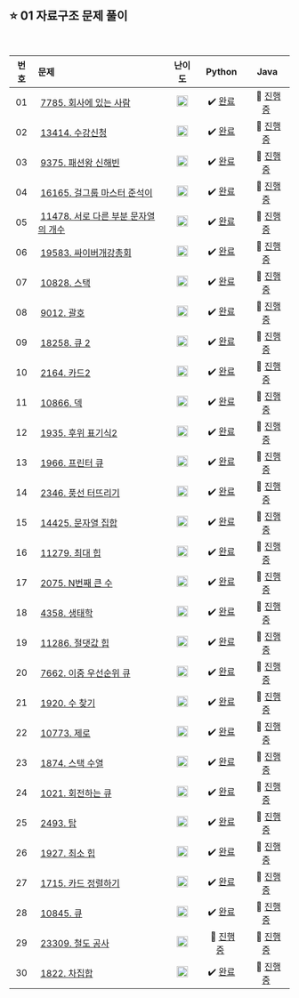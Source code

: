 
## ⭐️ 01 자료구조 문제 풀이

<br>

| **번호** | **문제** | **난이도** | **Python** | **Java** |
|:--------:|:--------|:----------:|:----------:|:--------:|
| 01 | &nbsp;[7785. 회사에 있는 사람](https://www.acmicpc.net/problem/7785)&nbsp;&nbsp; | &nbsp;&nbsp;<img src="https://github.com/yuuforest/Baekjoon/assets/97596022/16c246cd-0ac7-4c70-8e59-ae53094efefd" width="20"/>&nbsp;&nbsp; | &nbsp;✔️ [완료](https://github.com/yuuforest/Algorithm/blob/main/02%20%EB%B0%B1%EC%A4%80/01%20%EC%9E%90%EB%A3%8C%EA%B5%AC%EC%A1%B0/Python/Prob7785.py)&nbsp; | &nbsp;💬 [진행 중]()&nbsp; |
| 02 | &nbsp;[13414. 수강신청](https://www.acmicpc.net/problem/13414)&nbsp;&nbsp; | &nbsp;&nbsp;<img src="https://github.com/yuuforest/Baekjoon/assets/97596022/07accbcc-b7bc-4a50-a82e-37f90db6a48f" width="20"/>&nbsp;&nbsp; | &nbsp;✔️ [완료](https://github.com/yuuforest/Algorithm/blob/main/02%20%EB%B0%B1%EC%A4%80/01%20%EC%9E%90%EB%A3%8C%EA%B5%AC%EC%A1%B0/Python/Prob13414.py)&nbsp; | &nbsp;💬 [진행 중]()&nbsp; |
| 03 | &nbsp;[9375. 패션왕 신해빈](https://www.acmicpc.net/problem/9375)&nbsp;&nbsp; | &nbsp;&nbsp;<img src="https://github.com/yuuforest/Baekjoon/assets/97596022/07accbcc-b7bc-4a50-a82e-37f90db6a48f" width="20"/>&nbsp;&nbsp; | &nbsp;✔️ [완료](https://github.com/yuuforest/Algorithm/blob/main/02%20%EB%B0%B1%EC%A4%80/01%20%EC%9E%90%EB%A3%8C%EA%B5%AC%EC%A1%B0/Python/Prob9375.py)&nbsp; | &nbsp;💬 [진행 중]()&nbsp; |
| 04 | &nbsp;[16165. 걸그룹 마스터 준석이](https://www.acmicpc.net/problem/16165)&nbsp;&nbsp; | &nbsp;&nbsp;<img src="https://github.com/yuuforest/Baekjoon/assets/97596022/07accbcc-b7bc-4a50-a82e-37f90db6a48f" width="20"/>&nbsp;&nbsp; | &nbsp;✔️ [완료](https://github.com/yuuforest/Algorithm/blob/main/02%20%EB%B0%B1%EC%A4%80/01%20%EC%9E%90%EB%A3%8C%EA%B5%AC%EC%A1%B0/Python/Prob16165.py)&nbsp; | &nbsp;💬 [진행 중]()&nbsp; |
| 05 | &nbsp;[11478. 서로 다른 부분 문자열의 개수](https://www.acmicpc.net/problem/11478)&nbsp;&nbsp; | &nbsp;&nbsp;<img src="https://github.com/yuuforest/Baekjoon/assets/97596022/07accbcc-b7bc-4a50-a82e-37f90db6a48f" width="20"/>&nbsp;&nbsp; | &nbsp;✔️ [완료](https://github.com/yuuforest/Algorithm/blob/main/02%20%EB%B0%B1%EC%A4%80/01%20%EC%9E%90%EB%A3%8C%EA%B5%AC%EC%A1%B0/Python/Prob11478.py)&nbsp; | &nbsp;💬 [진행 중]()&nbsp; |
| 06 | &nbsp;[19583. 싸이버개강총회](https://www.acmicpc.net/problem/19583)&nbsp;&nbsp; | &nbsp;&nbsp;<img src="https://github.com/yuuforest/Baekjoon/assets/97596022/0d140fe9-b265-452d-812a-c474404888d7" width="20"/>&nbsp;&nbsp; | &nbsp;✔️ [완료](https://github.com/yuuforest/Algorithm/blob/main/02%20%EB%B0%B1%EC%A4%80/01%20%EC%9E%90%EB%A3%8C%EA%B5%AC%EC%A1%B0/Python/Prob19583.py)&nbsp; | &nbsp;💬 [진행 중]()&nbsp; |
| 07 | &nbsp;[10828. 스택](https://www.acmicpc.net/problem/10828)&nbsp;&nbsp; | &nbsp;&nbsp;<img src="https://github.com/yuuforest/Baekjoon/assets/97596022/3c7e9f4b-e603-404f-b612-258d66475421" width="20"/>&nbsp;&nbsp; | &nbsp;✔️ [완료](https://github.com/yuuforest/Algorithm/blob/main/02%20%EB%B0%B1%EC%A4%80/01%20%EC%9E%90%EB%A3%8C%EA%B5%AC%EC%A1%B0/Python/Prob10828.py)&nbsp; | &nbsp;💬 [진행 중]()&nbsp; |
| 08 | &nbsp;[9012. 괄호](https://www.acmicpc.net/problem/9012)&nbsp;&nbsp; | &nbsp;&nbsp;<img src="https://github.com/yuuforest/Baekjoon/assets/97596022/3c7e9f4b-e603-404f-b612-258d66475421" width="20"/>&nbsp;&nbsp; | &nbsp;✔️ [완료](https://github.com/yuuforest/Algorithm/blob/main/02%20%EB%B0%B1%EC%A4%80/01%20%EC%9E%90%EB%A3%8C%EA%B5%AC%EC%A1%B0/Python/Prob9012.py)&nbsp; | &nbsp;💬 [진행 중]()&nbsp; |
| 09 | &nbsp;[18258. 큐 2](https://www.acmicpc.net/problem/18258)&nbsp;&nbsp; | &nbsp;&nbsp;<img src="https://github.com/yuuforest/Baekjoon/assets/97596022/3c7e9f4b-e603-404f-b612-258d66475421" width="20"/>&nbsp;&nbsp; | &nbsp;✔️ [완료](https://github.com/yuuforest/Algorithm/blob/main/02%20%EB%B0%B1%EC%A4%80/01%20%EC%9E%90%EB%A3%8C%EA%B5%AC%EC%A1%B0/Python/Prob18258.py)&nbsp; | &nbsp;💬 [진행 중]()&nbsp; |
| 10 | &nbsp;[2164. 카드2](https://www.acmicpc.net/problem/2164)&nbsp;&nbsp; | &nbsp;&nbsp;<img src="https://github.com/yuuforest/Baekjoon/assets/97596022/3c7e9f4b-e603-404f-b612-258d66475421" width="20"/>&nbsp;&nbsp; | &nbsp;✔️ [완료](https://github.com/yuuforest/Algorithm/blob/main/02%20%EB%B0%B1%EC%A4%80/01%20%EC%9E%90%EB%A3%8C%EA%B5%AC%EC%A1%B0/Python/Prob2164.py)&nbsp; | &nbsp;💬 [진행 중]()&nbsp; |
| 11 | &nbsp;[10866. 덱](https://www.acmicpc.net/problem/10866)&nbsp;&nbsp; | &nbsp;&nbsp;<img src="https://github.com/yuuforest/Baekjoon/assets/97596022/3c7e9f4b-e603-404f-b612-258d66475421" width="20"/>&nbsp;&nbsp; | &nbsp;✔️ [완료](https://github.com/yuuforest/Algorithm/blob/main/02%20%EB%B0%B1%EC%A4%80/01%20%EC%9E%90%EB%A3%8C%EA%B5%AC%EC%A1%B0/Python/Prob10866.py)&nbsp; | &nbsp;💬 [진행 중]()&nbsp; |
| 12 | &nbsp;[1935. 후위 표기식2](https://www.acmicpc.net/problem/1935)&nbsp;&nbsp; | &nbsp;&nbsp;<img src="https://github.com/yuuforest/Baekjoon/assets/97596022/07accbcc-b7bc-4a50-a82e-37f90db6a48f" width="20"/>&nbsp;&nbsp; | &nbsp;✔️ [완료](https://github.com/yuuforest/Algorithm/blob/main/02%20%EB%B0%B1%EC%A4%80/01%20%EC%9E%90%EB%A3%8C%EA%B5%AC%EC%A1%B0/Python/Prob1935.py)&nbsp; | &nbsp;💬 [진행 중]()&nbsp; |
| 13 | &nbsp;[1966. 프린터 큐](https://www.acmicpc.net/problem/1966)&nbsp;&nbsp; | &nbsp;&nbsp;<img src="https://github.com/yuuforest/Baekjoon/assets/97596022/07accbcc-b7bc-4a50-a82e-37f90db6a48f" width="20"/>&nbsp;&nbsp; | &nbsp;✔️ [완료](https://github.com/yuuforest/Algorithm/blob/main/02%20%EB%B0%B1%EC%A4%80/01%20%EC%9E%90%EB%A3%8C%EA%B5%AC%EC%A1%B0/Python/Prob1966.py)&nbsp; | &nbsp;💬 [진행 중]()&nbsp; |
| 14 | &nbsp;[2346. 풍선 터뜨리기](https://www.acmicpc.net/problem/2346)&nbsp;&nbsp; | &nbsp;&nbsp;<img src="https://github.com/yuuforest/Baekjoon/assets/97596022/07accbcc-b7bc-4a50-a82e-37f90db6a48f" width="20"/>&nbsp;&nbsp; | &nbsp;✔️ [완료](https://github.com/yuuforest/Algorithm/blob/main/02%20%EB%B0%B1%EC%A4%80/01%20%EC%9E%90%EB%A3%8C%EA%B5%AC%EC%A1%B0/Python/Prob2346.py)&nbsp; | &nbsp;💬 [진행 중]()&nbsp; |
| 15 | &nbsp;[14425. 문자열 집합](https://www.acmicpc.net/problem/14425)&nbsp;&nbsp; | &nbsp;&nbsp;<img src="https://github.com/yuuforest/Baekjoon/assets/97596022/3c7e9f4b-e603-404f-b612-258d66475421" width="20"/>&nbsp;&nbsp; | &nbsp;✔️ [완료](https://github.com/yuuforest/Algorithm/blob/main/02%20%EB%B0%B1%EC%A4%80/01%20%EC%9E%90%EB%A3%8C%EA%B5%AC%EC%A1%B0/Python/Prob14425.py)&nbsp; | &nbsp;💬 [진행 중]()&nbsp; |
| 16 | &nbsp;[11279. 최대 힙](https://www.acmicpc.net/problem/11279)&nbsp;&nbsp; | &nbsp;&nbsp;<img src="https://github.com/yuuforest/Baekjoon/assets/97596022/0d140fe9-b265-452d-812a-c474404888d7" width="20"/>&nbsp;&nbsp; | &nbsp;✔️ [완료](https://github.com/yuuforest/Algorithm/blob/main/02%20%EB%B0%B1%EC%A4%80/01%20%EC%9E%90%EB%A3%8C%EA%B5%AC%EC%A1%B0/Python/Prob11279.py)&nbsp; | &nbsp;💬 [진행 중]()&nbsp; |
| 17 | &nbsp;[2075. N번째 큰 수](https://www.acmicpc.net/problem/2075)&nbsp;&nbsp; | &nbsp;&nbsp;<img src="https://github.com/yuuforest/Baekjoon/assets/97596022/0d140fe9-b265-452d-812a-c474404888d7" width="20"/>&nbsp;&nbsp; | &nbsp;✔️ [완료](https://github.com/yuuforest/Algorithm/blob/main/02%20%EB%B0%B1%EC%A4%80/01%20%EC%9E%90%EB%A3%8C%EA%B5%AC%EC%A1%B0/Python/Prob2075.py)&nbsp; | &nbsp;💬 [진행 중]()&nbsp; |
| 18 | &nbsp;[4358. 생태학](https://www.acmicpc.net/problem/4358)&nbsp;&nbsp; | &nbsp;&nbsp;<img src="https://github.com/yuuforest/Baekjoon/assets/97596022/0d140fe9-b265-452d-812a-c474404888d7" width="20"/>&nbsp;&nbsp; | &nbsp;✔️ [완료](https://github.com/yuuforest/Algorithm/blob/main/02%20%EB%B0%B1%EC%A4%80/01%20%EC%9E%90%EB%A3%8C%EA%B5%AC%EC%A1%B0/Python/Prob4358.py)&nbsp; | &nbsp;💬 [진행 중]()&nbsp; |
| 19 | &nbsp;[11286. 절댓값 힙](https://www.acmicpc.net/problem/11286)&nbsp;&nbsp; | &nbsp;&nbsp;<img src="https://github.com/yuuforest/Baekjoon/assets/97596022/b865c934-26be-488e-aec2-cfaf969e1632" width="20"/>&nbsp;&nbsp; | &nbsp;✔️ [완료](https://github.com/yuuforest/Algorithm/blob/main/02%20%EB%B0%B1%EC%A4%80/01%20%EC%9E%90%EB%A3%8C%EA%B5%AC%EC%A1%B0/Python/Prob11286.py)&nbsp; | &nbsp;💬 [진행 중]()&nbsp; |
| 20 | &nbsp;[7662. 이중 우선순위 큐](https://www.acmicpc.net/problem/7662)&nbsp;&nbsp; | &nbsp;&nbsp;<img src="https://github.com/yuuforest/Baekjoon/assets/97596022/faf1d147-b8a1-40f5-9f8f-604d534ab16c" width="20"/>&nbsp;&nbsp; | &nbsp;✔️ [완료](https://github.com/yuuforest/Algorithm/blob/main/02%20%EB%B0%B1%EC%A4%80/01%20%EC%9E%90%EB%A3%8C%EA%B5%AC%EC%A1%B0/Python/Prob7662.py)&nbsp; | &nbsp;💬 [진행 중]()&nbsp; |
| 21 | &nbsp;[1920. 수 찾기](https://www.acmicpc.net/problem/1920)&nbsp;&nbsp; | &nbsp;&nbsp;<img src="https://github.com/yuuforest/Baekjoon/assets/97596022/3c7e9f4b-e603-404f-b612-258d66475421" width="20"/>&nbsp;&nbsp; | &nbsp;✔️ [완료](https://github.com/yuuforest/Algorithm/blob/main/02%20%EB%B0%B1%EC%A4%80/01%20%EC%9E%90%EB%A3%8C%EA%B5%AC%EC%A1%B0/Python/Prob1920.py)&nbsp; | &nbsp;💬 [진행 중]()&nbsp; |
| 22 | &nbsp;[10773. 제로](https://www.acmicpc.net/problem/10773)&nbsp;&nbsp; | &nbsp;&nbsp;<img src="https://github.com/yuuforest/Baekjoon/assets/97596022/3c7e9f4b-e603-404f-b612-258d66475421" width="20"/>&nbsp;&nbsp; | &nbsp;✔️ [완료](https://github.com/yuuforest/Algorithm/blob/main/02%20%EB%B0%B1%EC%A4%80/01%20%EC%9E%90%EB%A3%8C%EA%B5%AC%EC%A1%B0/Python/Prob10773.py)&nbsp; | &nbsp;💬 [진행 중]()&nbsp; |
| 23 | &nbsp;[1874. 스택 수열](https://www.acmicpc.net/problem/1874)&nbsp;&nbsp; | &nbsp;&nbsp;<img src="https://github.com/yuuforest/Baekjoon/assets/97596022/3c7e9f4b-e603-404f-b612-258d66475421" width="20"/>&nbsp;&nbsp; | &nbsp;✔️ [완료](https://github.com/yuuforest/Algorithm/blob/main/02%20%EB%B0%B1%EC%A4%80/01%20%EC%9E%90%EB%A3%8C%EA%B5%AC%EC%A1%B0/Python/Prob1874.py)&nbsp; | &nbsp;💬 [진행 중]()&nbsp; |
| 24 | &nbsp;[1021. 회전하는 큐](https://www.acmicpc.net/problem/1021)&nbsp;&nbsp; | &nbsp;&nbsp;<img src="https://github.com/yuuforest/Baekjoon/assets/97596022/07accbcc-b7bc-4a50-a82e-37f90db6a48f" width="20"/>&nbsp;&nbsp; | &nbsp;✔️ [완료](https://github.com/yuuforest/Algorithm/blob/main/02%20%EB%B0%B1%EC%A4%80/01%20%EC%9E%90%EB%A3%8C%EA%B5%AC%EC%A1%B0/Python/Prob1021.py)&nbsp; | &nbsp;💬 [진행 중]()&nbsp; |
| 25 | &nbsp;[2493. 탑](https://www.acmicpc.net/problem/2493)&nbsp;&nbsp; | &nbsp;&nbsp;<img src="https://github.com/yuuforest/Baekjoon/assets/97596022/85149378-3937-4538-8a9b-1b178253c958" width="20"/>&nbsp;&nbsp; | &nbsp;✔️ [완료](https://github.com/yuuforest/Algorithm/blob/main/02%20%EB%B0%B1%EC%A4%80/01%20%EC%9E%90%EB%A3%8C%EA%B5%AC%EC%A1%B0/Python/Prob2493.py)&nbsp; | &nbsp;💬 [진행 중]()&nbsp; |
| 26 | &nbsp;[1927. 최소 힙](https://www.acmicpc.net/problem/1927)&nbsp;&nbsp; | &nbsp;&nbsp;<img src="https://github.com/yuuforest/Baekjoon/assets/97596022/0d140fe9-b265-452d-812a-c474404888d7" width="20"/>&nbsp;&nbsp; | &nbsp;✔️ [완료](https://github.com/yuuforest/Algorithm/blob/main/02%20%EB%B0%B1%EC%A4%80/01%20%EC%9E%90%EB%A3%8C%EA%B5%AC%EC%A1%B0/Python/Prob1927.py)&nbsp; | &nbsp;💬 [진행 중]()&nbsp; |
| 27 | &nbsp;[1715. 카드 정렬하기](https://www.acmicpc.net/problem/1715)&nbsp;&nbsp; | &nbsp;&nbsp;<img src="https://github.com/yuuforest/Baekjoon/assets/97596022/faf1d147-b8a1-40f5-9f8f-604d534ab16c" width="20"/>&nbsp;&nbsp; | &nbsp;✔️ [완료](https://github.com/yuuforest/Algorithm/blob/main/02%20%EB%B0%B1%EC%A4%80/01%20%EC%9E%90%EB%A3%8C%EA%B5%AC%EC%A1%B0/Python/Prob1715.py)&nbsp; | &nbsp;💬 [진행 중]()&nbsp; |
| 28 | &nbsp;[10845. 큐](https://www.acmicpc.net/problem/10845)&nbsp;&nbsp; | &nbsp;&nbsp;<img src="https://github.com/yuuforest/Baekjoon/assets/97596022/3c7e9f4b-e603-404f-b612-258d66475421" width="20"/>&nbsp;&nbsp; | &nbsp;✔️ [완료](https://github.com/yuuforest/Algorithm/blob/main/02%20%EB%B0%B1%EC%A4%80/01%20%EC%9E%90%EB%A3%8C%EA%B5%AC%EC%A1%B0/Python/Prob10845.py)&nbsp; | &nbsp;💬 [진행 중]()&nbsp; |
| 29 | &nbsp;[23309. 철도 공사](https://www.acmicpc.net/problem/23309)&nbsp;&nbsp; | &nbsp;&nbsp;<img src="https://github.com/yuuforest/Baekjoon/assets/97596022/faf1d147-b8a1-40f5-9f8f-604d534ab16c" width="20"/>&nbsp;&nbsp; | &nbsp;💬 [진행 중](https://github.com/yuuforest/Algorithm/blob/main/02%20%EB%B0%B1%EC%A4%80/01%20%EC%9E%90%EB%A3%8C%EA%B5%AC%EC%A1%B0/Python/Prob23309.py)&nbsp; | &nbsp;💬 [진행 중]()&nbsp; |
| 30 | &nbsp;[1822. 차집합](https://www.acmicpc.net/problem/1822)&nbsp;&nbsp; | &nbsp;&nbsp;<img src="https://github.com/yuuforest/Baekjoon/assets/97596022/3c7e9f4b-e603-404f-b612-258d66475421" width="20"/>&nbsp;&nbsp; | &nbsp;✔️ [완료](https://github.com/yuuforest/Algorithm/blob/main/02%20%EB%B0%B1%EC%A4%80/01%20%EC%9E%90%EB%A3%8C%EA%B5%AC%EC%A1%B0/Python/Prob1822.py)&nbsp; | &nbsp;💬 [진행 중]()&nbsp; |